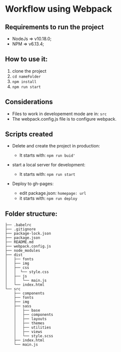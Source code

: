# Workflow using Webpack

## Requirements to run the project

- NodeJs => v10.18.0;
- NPM => v6.13.4;

## How to use it:

1. clone the project
2. `cd nameFolder`
3. `npm install`
4. `npm run start`

## Considerations

- Files to work in developement mode are in: `src`
- The webpack.config.js file is to configure webpack.

## Scripts created

- Delete and create the project in production:

  - It starts with: `npm run buid'`

- start a local server for development:

  - It starts with: `npm run start`

- Deploy to gh-pages:
  - edit package.json: `homepage: url`
  - it starts with: `npm run deploy`

## Folder structure:

```
├── .babelrc
├── .gitignore
├── package-lock.json
├── package.json
├── README.md
├── webpack.config.js
├── node_modules
├── dist
│   ├── fonts
│   ├── img
│   ├── css
│   │  └── style.css
│   ├── js
│   │   └── main.js
│   └── index.html
└── src
    ├── components
    ├── fonts
    ├── img
    ├── sass
    │   ├── base
    │   ├── components
    │   ├── layouts
    │   ├── themes
    │   ├── utilities
    │   ├── views
    │   └── style.scss
    ├── index.html
    └── main.js
```
